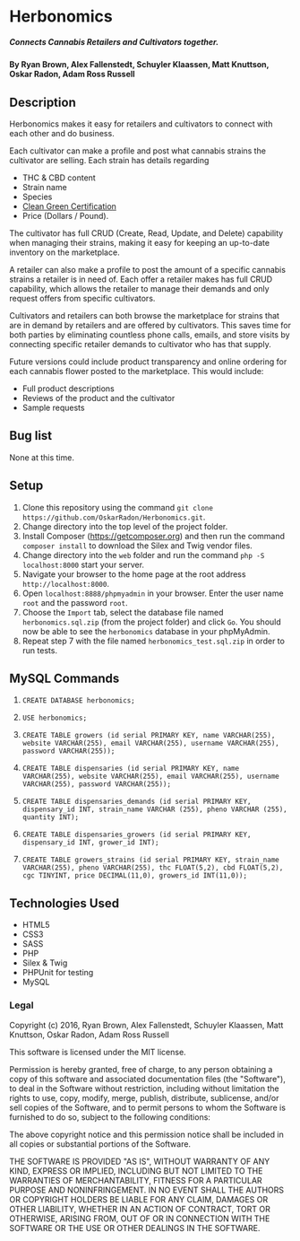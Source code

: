 # Herbonomics
##### Connects Cannabis Retailers and Cultivators together.

#### By Ryan Brown, Alex Fallenstedt, Schuyler Klaassen, Matt Knuttson, Oskar Radon, Adam Ross Russell

## Description

Herbonomics makes it easy for retailers and cultivators to connect with each other and do business.

Each cultivator can make a profile and post what cannabis strains the cultivator are selling. Each strain has details regarding
* THC & CBD content
* Strain name
* Species
* [Clean Green Certification](http://cleangreencert.com/home/)
*  Price (Dollars / Pound).

The cultivator has full CRUD (Create, Read, Update, and Delete) capability when managing their strains, making it easy for keeping an up-to-date inventory on the marketplace.

A retailer can also make a profile to post the amount of a specific cannabis strains a retailer is in need of. Each offer a retailer makes has full CRUD capability, which allows the retailer to manage their demands and only request offers from specific cultivators.

Cultivators and retailers can both browse the marketplace for strains that are in demand by retailers and are offered by cultivators. This saves time for both parties by eliminating countless phone calls, emails, and store visits by connecting specific retailer demands to cultivator who has that supply.

Future versions could include product transparency and online ordering for each cannabis flower posted to the marketplace. This would include:
* Full product descriptions
* Reviews of the product and the cultivator
* Sample requests

## Bug list

None at this time.


## Setup

1. Clone this repository using the command `git clone https://github.com/OskarRadon/Herbonomics.git`.
2. Change directory into the top level of the project folder.
3. Install Composer (https://getcomposer.org) and then run the command `composer install` to download the Silex and Twig vendor files.
4. Change directory into the `web` folder and run the command `php -S localhost:8000` start your server.
5. Navigate your browser to the home page at the root address  `http://localhost:8000`.
6. Open `localhost:8888/phpmyadmin` in your browser. Enter the user name `root` and the password `root`.
7. Choose the `Import` tab, select the database file named `herbonomics.sql.zip` (from the project folder) and click `Go`. You should now be able to see the `herbonomics` database in your phpMyAdmin.
8. Repeat step 7 with the file named `herbonomics_test.sql.zip` in order to run tests.

## MySQL Commands

1. `CREATE DATABASE herbonomics;`

2. `USE herbonomics;`

3. `CREATE TABLE growers (id serial PRIMARY KEY, name VARCHAR(255), website VARCHAR(255), email VARCHAR(255), username VARCHAR(255), password VARCHAR(255));`

4. `CREATE TABLE dispensaries (id serial PRIMARY KEY, name VARCHAR(255), website VARCHAR(255), email VARCHAR(255), username VARCHAR(255), password VARCHAR(255));`

5. `CREATE TABLE dispensaries_demands (id serial PRIMARY KEY, dispensary_id INT, strain_name VARCHAR (255), pheno VARCHAR (255), quantity INT);`

6. `CREATE TABLE dispensaries_growers (id serial PRIMARY KEY, dispensary_id INT, grower_id INT);`

7. `CREATE TABLE growers_strains (id serial PRIMARY KEY, strain_name VARCHAR(255), pheno VARCHAR(255), thc FLOAT(5,2), cbd FLOAT(5,2), cgc TINYINT, price DECIMAL(11,0), growers_id INT(11,0));`

## Technologies Used

* HTML5
* CSS3
* SASS
* PHP
* Silex & Twig
* PHPUnit for testing
* MySQL

### Legal

Copyright (c) 2016, Ryan Brown, Alex Fallenstedt, Schuyler Klaassen, Matt Knuttson, Oskar Radon, Adam Ross Russell

This software is licensed under the MIT license.

Permission is hereby granted, free of charge, to any person obtaining a copy of this software and associated documentation files (the "Software"), to deal in the Software without restriction, including without limitation the rights to use, copy, modify, merge, publish, distribute, sublicense, and/or sell copies of the Software, and to permit persons to whom the Software is furnished to do so, subject to the following conditions:

The above copyright notice and this permission notice shall be included in all copies or substantial portions of the Software.

THE SOFTWARE IS PROVIDED "AS IS", WITHOUT WARRANTY OF ANY KIND, EXPRESS OR IMPLIED, INCLUDING BUT NOT LIMITED TO THE WARRANTIES OF MERCHANTABILITY, FITNESS FOR A PARTICULAR PURPOSE AND NONINFRINGEMENT. IN NO EVENT SHALL THE AUTHORS OR COPYRIGHT HOLDERS BE LIABLE FOR ANY CLAIM, DAMAGES OR OTHER LIABILITY, WHETHER IN AN ACTION OF CONTRACT, TORT OR OTHERWISE, ARISING FROM, OUT OF OR IN CONNECTION WITH THE SOFTWARE OR THE USE OR OTHER DEALINGS IN THE SOFTWARE.
